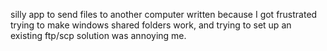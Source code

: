 silly app to send files to another computer
written because I got frustrated trying to make windows shared folders work,
and trying to set up an existing ftp/scp solution was annoying me.
